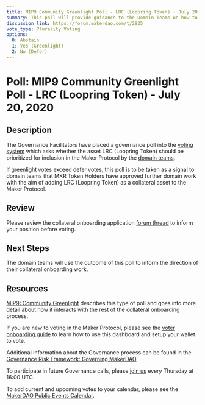 ```yaml
---
title: MIP9 Community Greenlight Poll - LRC (Loopring Token) - July 20, 2020
summary: This poll will provide guidance to the Domain Teams on how to prioritize onboarding additional collateral assets.
discussion_link: https://forum.makerdao.com/t/2935
vote_type: Plurality Voting
options:
  0: Abstain
  1: Yes (Greenlight)
  2: No (Defer)
---
```


# Poll: MIP9 Community Greenlight Poll - LRC (Loopring Token) - July 20, 2020

## Description

The Governance Facilitators have placed a governance poll into the [voting system](https://vote.makerdao.com/polling) which asks whether the asset LRC (Loopring Token) should be prioritized for inclusion in the Maker Protocol by the [domain teams](https://github.com/makerdao/mips/blob/master/MIP7/mip7.md#mip7c2-the-current-domain-roles-list).

If greenlight votes exceed defer votes, this poll is to be taken as a signal to domain teams that MKR Token Holders have approved further domain work with the aim of adding LRC (Loopring Token) as a collateral asset to the Maker Protocol.

## Review

Please review the collateral onboarding application [forum thread](https://forum.makerdao.com/t/2935) to inform your position before voting.

## Next Steps

The domain teams will use the outcome of this poll to inform the direction of their collateral onboarding work.

## Resources

[MIP9: Community Greenlight](https://github.com/makerdao/mips/blob/Accepted/MIP9/mip9.md) describes this type of poll and goes into more detail about how it interacts with the rest of the collateral onboarding process.

If you are new to voting in the Maker Protocol, please see the [voter onboarding guide](https://community-development.makerdao.com/onboarding/voter-onboarding) to learn how to use this dashboard and setup your wallet to vote.

Additional information about the Governance process can be found in the [Governance Risk Framework: Governing MakerDAO](https://community-development.makerdao.com/governance/governance-risk-framework)

To participate in future Governance calls, please [join us](https://community-development.makerdao.com/governance/governance-and-risk-meetings) every Thursday at 16:00 UTC.

To add current and upcoming votes to your calendar, please see the [MakerDAO Public Events Calendar](https://calendar.google.com/calendar/embed?src=makerdao.com_3efhm2ghipksegl009ktniomdk%40group.calendar.google.com&ctz=America%2FLos_Angeles).
